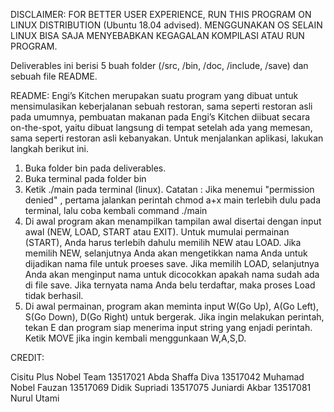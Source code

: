 DISCLAIMER: 
FOR BETTER USER EXPERIENCE, RUN THIS PROGRAM ON LINUX DISTRIBUTION (Ubuntu 18.04 advised).
MENGGUNAKAN OS SELAIN LINUX BISA SAJA MENYEBABKAN KEGAGALAN KOMPILASI ATAU RUN PROGRAM.

Deliverables ini berisi 5 buah folder (/src, /bin, /doc, /include, /save) dan sebuah file README.

README:
Engi’s Kitchen merupakan suatu program yang dibuat untuk mensimulasikan keberjalanan sebuah restoran, 
sama seperti restoran asli pada umumnya, pembuatan makanan pada Engi’s Kitchen diibuat secara on-the-spot,
yaitu dibuat langsung di tempat setelah ada yang memesan, sama seperti restoran asli kebanyakan.
Untuk menjalankan aplikasi, lakukan langkah berikut ini.
1. Buka folder bin pada deliverables.
2. Buka terminal pada folder bin
3. Ketik ./main pada terminal (linux).
   Catatan : Jika menemui "permission denied" , pertama jalankan perintah chmod a+x main terlebih dulu pada terminal,
   lalu coba kembali command ./main
4. Di awal program akan menampilkan tampilan awal disertai dengan input awal (NEW, LOAD, START atau EXIT).
   Untuk mumulai permainan (START), Anda harus terlebih dahulu memilih NEW atau LOAD.
   Jika memilih NEW, selanjutnya Anda akan mengetikkan nama Anda untuk dijadikan nama file untuk proeses save.
   Jika memilih LOAD, selanjutnya Anda akan menginput nama untuk dicocokkan apakah nama sudah ada di file save.
   Jika ternyata nama Anda belu terdaftar, maka proses Load tidak berhasil.
5. Di awal permainan, program akan meminta input W(Go Up), A(Go Left), S(Go Down), D(Go Right) untuk bergerak.
   Jika ingin melakukan perintah, tekan E dan program siap menerima input string yang enjadi perintah.
   Ketik MOVE jika ingin kembali menggunkaan W,A,S,D.


CREDIT:

Cisitu Plus Nobel Team
13517021 Abda Shaffa Diva
13517042 Muhamad Nobel Fauzan
13517069 Didik Supriadi
13517075 Juniardi Akbar
13517081 Nurul Utami
